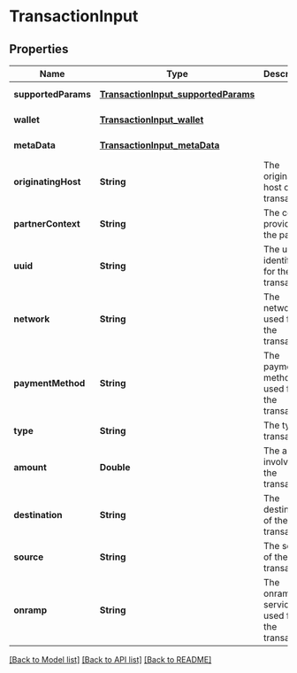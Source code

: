 # TransactionInput
## Properties

| Name | Type | Description | Notes |
|------------ | ------------- | ------------- | -------------|
| **supportedParams** | [**TransactionInput_supportedParams**](TransactionInput_supportedParams.md) |  | [default to null] |
| **wallet** | [**TransactionInput_wallet**](TransactionInput_wallet.md) |  | [default to null] |
| **metaData** | [**TransactionInput_metaData**](TransactionInput_metaData.md) |  | [default to null] |
| **originatingHost** | **String** | The originating host of the transaction. | [default to null] |
| **partnerContext** | **String** | The context provided by the partner. | [default to null] |
| **uuid** | **String** | The unique identifier for the transaction. | [default to null] |
| **network** | **String** | The network used for the transaction. | [default to null] |
| **paymentMethod** | **String** | The payment method used for the transaction. | [default to null] |
| **type** | **String** | The type of transaction. | [default to null] |
| **amount** | **Double** | The amount involved in the transaction. | [default to null] |
| **destination** | **String** | The destination of the transaction. | [default to null] |
| **source** | **String** | The source of the transaction. | [default to null] |
| **onramp** | **String** | The onramp service used for the transaction. | [default to null] |

[[Back to Model list]](../README.md#documentation-for-models) [[Back to API list]](../README.md#documentation-for-api-endpoints) [[Back to README]](../README.md)


